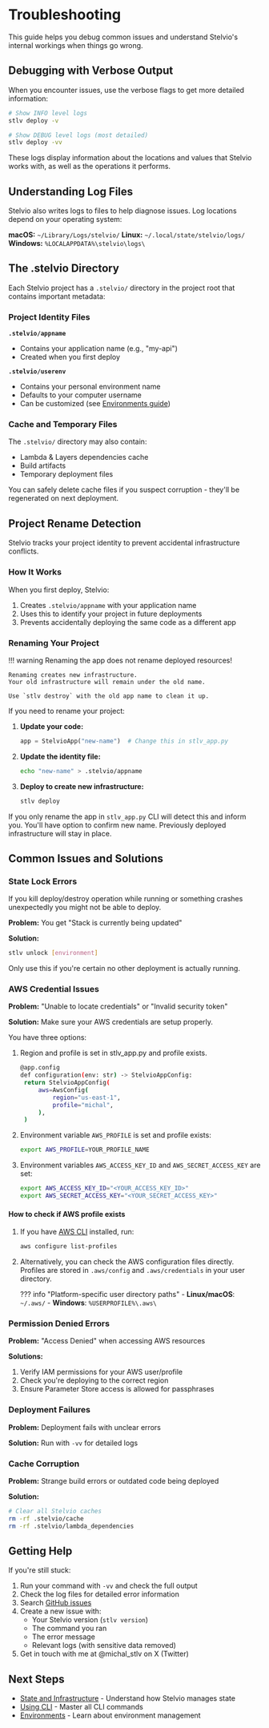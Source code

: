 # Troubleshooting

This guide helps you debug common issues and understand Stelvio's internal workings when things go wrong.

## Debugging with Verbose Output

When you encounter issues, use the verbose flags to get more detailed information:

```bash
# Show INFO level logs
stlv deploy -v

# Show DEBUG level logs (most detailed)
stlv deploy -vv
```

These logs display information about the locations and values that Stelvio works 
with, as well as the operations it performs.

## Understanding Log Files

Stelvio also writes logs to files to help diagnose issues. Log locations depend on your operating system:

**macOS:** `~/Library/Logs/stelvio/`
**Linux:** `~/.local/state/stelvio/logs/`
**Windows:** `%LOCALAPPDATA%\stelvio\logs\`


## The .stelvio Directory

Each Stelvio project has a `.stelvio/` directory in the project root that contains important metadata:

### Project Identity Files

**`.stelvio/appname`**
- Contains your application name (e.g., "my-api")
- Created when you first deploy

**`.stelvio/userenv`**
- Contains your personal environment name
- Defaults to your computer username
- Can be customized (see [Environments guide](environments.md#customizing-your-personal-environment-name))

### Cache and Temporary Files

The `.stelvio/` directory may also contain:
- Lambda & Layers dependencies cache
- Build artifacts
- Temporary deployment files

You can safely delete cache files if you suspect corruption - they'll be regenerated on next deployment.

## Project Rename Detection

Stelvio tracks your project identity to prevent accidental infrastructure conflicts.

### How It Works

When you first deploy, Stelvio:
1. Creates `.stelvio/appname` with your application name
2. Uses this to identify your project in future deployments
3. Prevents accidentally deploying the same code as a different app

### Renaming Your Project

!!! warning
    Renaming the app does not rename deployed resources!

    Renaming creates new infrastructure. 
    Your old infrastructure will remain under the old name. 
    
    Use `stlv destroy` with the old app name to clean it up.

If you need to rename your project:

1. **Update your code:**
   ```python
   app = StelvioApp("new-name")  # Change this in stlv_app.py
   ```

2. **Update the identity file:**
   ```bash
   echo "new-name" > .stelvio/appname
   ```

3. **Deploy to create new infrastructure:**
   ```bash
   stlv deploy
   ```


If you only rename the app in `stlv_app.py` CLI will detect this and inform you.
You'll have option to confirm new name. Previously deployed infrastructure will stay in place.

## Common Issues and Solutions

### State Lock Errors

If you kill deploy/destroy operation while running or something crashes 
unexpectedly you might not be able to deploy. 

**Problem:** You get "Stack is currently being updated"

**Solution:**
```bash
stlv unlock [environment]
```

Only use this if you're certain no other deployment is actually running.

### AWS Credential Issues

**Problem:** "Unable to locate credentials" or "Invalid security token"

**Solution:**
Make sure your AWS credentials are setup properly. 

You have three options: 

1. Region and profile is set in stlv_app.py and profile exists. 
   ```bash title="stlv_app.py" hl_lines="5 6"
   @app.config
   def configuration(env: str) -> StelvioAppConfig:
    return StelvioAppConfig(
        aws=AwsConfig(
            region="us-east-1",
            profile="michal",
        ),
    )
   ```

2. Environment variable `AWS_PROFILE` is set and profile exists:
   ```bash
   export AWS_PROFILE=YOUR_PROFILE_NAME
   ```

3. Environment variables `AWS_ACCESS_KEY_ID` and `AWS_SECRET_ACCESS_KEY` are set:
   ```bash
   export AWS_ACCESS_KEY_ID="<YOUR_ACCESS_KEY_ID>"
   export AWS_SECRET_ACCESS_KEY="<YOUR_SECRET_ACCESS_KEY>"
   ```
   
#### How to check if AWS profile exists

1. If you have [AWS CLI](https://docs.aws.amazon.com/cli/latest/userguide/cli-chap-welcome.html) 
   installed, run:
   ```bash
   aws configure list-profiles
   ```
2. Alternatively, you can check the AWS configuration files directly. 
   Profiles are stored in `.aws/config` and `.aws/credentials` in your user directory.

    ??? info "Platform-specific user directory paths"
        - **Linux/macOS**: `~/.aws/`
        - **Windows**: `%USERPROFILE%\.aws\`

### Permission Denied Errors

**Problem:** "Access Denied" when accessing AWS resources

**Solutions:**

1. Verify IAM permissions for your AWS user/profile
2. Check you're deploying to the correct region
3. Ensure Parameter Store access is allowed for passphrases

### Deployment Failures

**Problem:** Deployment fails with unclear errors

**Solution:**
Run with `-vv` for detailed logs

### Cache Corruption

**Problem:** Strange build errors or outdated code being deployed

**Solution:**
```bash
# Clear all Stelvio caches
rm -rf .stelvio/cache
rm -rf .stelvio/lambda_dependencies
```

## Getting Help

If you're still stuck:

1. Run your command with `-vv` and check the full output
2. Check the log files for detailed error information
3. Search [GitHub issues](https://github.com/michal-stlv/stelvio/issues)
4. Create a new issue with:
    - Your Stelvio version (`stlv version`)
    - The command you ran
    - The error message
    - Relevant logs (with sensitive data removed)
5. Get in touch with me at @michal_stlv on X (Twitter)

## Next Steps

- [State and Infrastructure](state-and-infrastructure.md) - Understand how Stelvio manages state
- [Using CLI](using-cli.md) - Master all CLI commands
- [Environments](environments.md) - Learn about environment management
